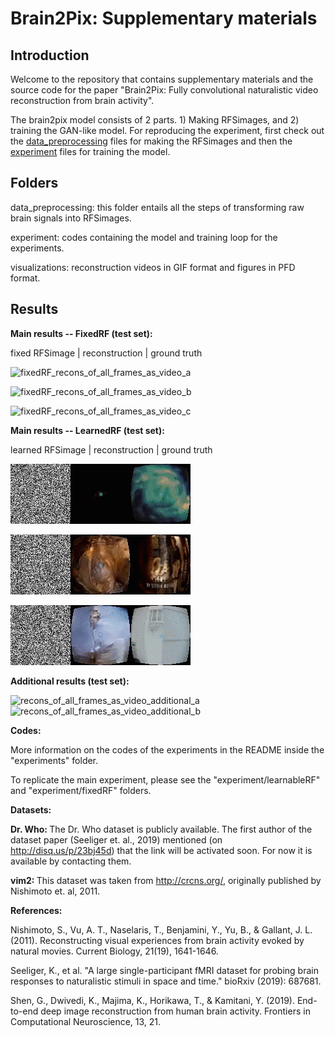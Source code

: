 # Brain2Pix: Supplementary materials

## Introduction
Welcome to the repository that contains supplementary materials and the source code for the paper "Brain2Pix: Fully convolutional naturalistic video reconstruction from brain activity".

The brain2pix model consists of 2 parts. 1) Making RFSimages, and 2) training the GAN-like model. For reproducing the experiment, first check out the [data_preprocessing](data_preprocessing/README.md) files for making the RFSimages and then the [experiment](experiment/README.md) files for training the model.

## Folders
data_preprocessing: this folder entails all the steps of transforming raw brain signals into RFSimages.

experiment: codes containing the model and training loop for the experiments.

visualizations: reconstruction videos in GIF format and figures in PFD format.

## Results

<b>Main results -- FixedRF (test set):</b>

fixed RFSimage | reconstruction | ground truth

![fixedRF_recons_of_all_frames_as_video_a](/visualizations/recons_fixed_of_all_frames_as_video_a.gif)


![fixedRF_recons_of_all_frames_as_video_b](/visualizations/recons_fixed_of_all_frames_as_video_b.gif)


![fixedRF_recons_of_all_frames_as_video_c](/visualizations/recons_fixed_of_all_frames_as_video_c.gif)


<b>Main results -- LearnedRF (test set):</b>

learned RFSimage | reconstruction | ground truth

![learnedRF_recons_of_all_frames_as_video_a](/visualizations/recons_of_all_frames_as_video_a.gif)


![learned_RF_recons_of_all_frames_as_video_b](/visualizations/recons_of_all_frames_as_video_b.gif)


![learned_RF_recons_of_all_frames_as_video_c](/visualizations/recons_of_all_frames_as_video_c.gif)


<b>Additional results (test set):</b>

![recons_of_all_frames_as_video_additional_a](/visualizations/recons_of_all_frames_as_video_additional_a.gif)
![recons_of_all_frames_as_video_additional_b](/visualizations/recons_of_all_frames_as_video_additional_b.gif)
    
<b>Codes: </b>

More information on the codes of the experiments in the README inside the "experiments" folder.


To replicate the main experiment, please see the "experiment/learnableRF" and "experiment/fixedRF" folders.

    
    
<b>Datasets:</b>

<b> Dr. Who: </b> The Dr. Who dataset is publicly available. The first author of the dataset paper (Seeliger et. al., 2019) mentioned (on http://disq.us/p/23bj45d) that the link will be activated soon. For now it is available by contacting them. 



<b> vim2: </b> This dataset was taken from http://crcns.org/, originally published by Nishimoto et. al, 2011.

<b> References: </b>

Nishimoto, S., Vu, A. T., Naselaris, T., Benjamini, Y., Yu, B., & Gallant, J. L. (2011). Reconstructing visual experiences from brain activity evoked by natural movies. Current Biology, 21(19), 1641-1646.


Seeliger, K., et al. "A large single-participant fMRI dataset for probing brain responses to naturalistic stimuli in space and time." bioRxiv (2019): 687681.


Shen, G., Dwivedi, K., Majima, K., Horikawa, T., & Kamitani, Y. (2019). End-to-end deep image reconstruction from human brain activity. Frontiers in Computational Neuroscience, 13, 21.




    
